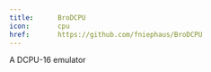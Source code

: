 ```yaml
---
title:      BroDCPU
icon:       cpu
href:       https://github.com/fniephaus/BroDCPU
---
```

A DCPU-16 emulator
